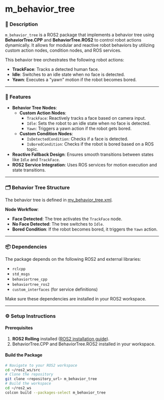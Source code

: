 # **m_behavior_tree**

### 📜 **Description**
`m_behavior_tree` is a ROS2 package that implements a behavior tree using **BehaviorTree.CPP** and **BehaviorTree.ROS2** to control robot actions dynamically. It allows for modular and reactive robot behaviors by utilizing custom action nodes, condition nodes, and ROS services.

This behavior tree orchestrates the following robot actions:
- **TrackFace**: Tracks a detected human face.
- **Idle**: Switches to an idle state when no face is detected.
- **Yawn**: Executes a "yawn" motion if the robot becomes bored.

---

### 🚀 **Features**
- **Behavior Tree Nodes**:
  - **Custom Action Nodes**:
    - `TrackFace`: Reactively tracks a face based on camera input.
    - `Idle`: Sets the robot to an idle state when no face is detected.
    - `Yawn`: Triggers a yawn action if the robot gets bored.
  - **Custom Condition Nodes**:
    - `IsDetectedCondition`: Checks if a face is detected.
    - `IsBoredCondition`: Checks if the robot is bored based on a ROS topic.
- **Reactive Fallback Design**: Ensures smooth transitions between states like `Idle` and `TrackFace`.
- **ROS2 Service Integration**: Uses ROS services for motion execution and state transitions.

---

### 🗂️ **Behavior Tree Structure**
The behavior tree is defined in [my_behavior_tree.xml](config/my_behavior_tree.xml).


**Node Workflow**:
- **Face Detected**: The tree activates the `TrackFace` node.
- **No Face Detected**: The tree switches to `Idle`.
- **Bored Condition**: If the robot becomes bored, it triggers the `Yawn` action.

---

### 📦 **Dependencies**
The package depends on the following ROS2 and external libraries:
- `rclcpp`
- `std_msgs`
- `behaviortree_cpp`
- `behaviortree_ros2`
- `custom_interfaces` (for service definitions)

Make sure these dependencies are installed in your ROS2 workspace.

---

### ⚙️ **Setup Instructions**

#### Prerequisites
1. **ROS2 Rolling** installed ([ROS2 installation guide](https://docs.ros.org/en/rolling/Installation.html)).
2. BehaviorTree.CPP and BehaviorTree.ROS2 installed in your workspace.

#### Build the Package
```bash
# Navigate to your ROS2 workspace
cd ~/ros2_ws/src
# Clone the repository
git clone <repository_url> m_behavior_tree
# Build the workspace
cd ~/ros2_ws
colcon build --packages-select m_behavior_tree

